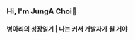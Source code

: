 ### Hi, I'm JungA Choi👋

#### 병아리의 성장일기 | 나는 커서 개발자가 될 거야


<!--
**Jun-ga/Jun-ga** is a ✨ _special_ ✨ repository because its `README.md` (this file) appears on your GitHub profile.


[![Anurag's GitHub stats](https://github-readme-stats.vercel.app/api?username=Jun-ga)](https://github.com/Jun-ga/github-readme-stats)
[![Top Langs](https://github-readme-stats.vercel.app/api/top-langs/?username=Jun-ga&layout=compact)](https://github.com/Jun-ga/github-readme-stats)

Here are some ideas to get you started:

- 🔭 I’m currently working on kwangwoon 
- 🌱 I’m currently learning ...
- 👯 I’m looking to collaborate on ...
- 🤔 I’m looking for help with ...
- 💬 Ask me about ...
- 📫 How to reach me: ...
- 😄 Pronouns: ...
- ⚡ Fun fact: ...
-->
